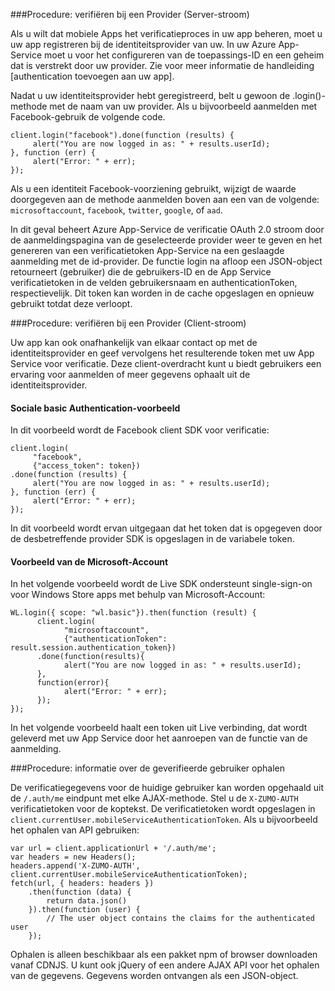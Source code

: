 ###<a name="server-auth"></a>Procedure: verifiëren bij een Provider (Server-stroom)

Als u wilt dat mobiele Apps het verificatieproces in uw app beheren, moet u uw app registreren bij de identiteitsprovider van uw. In uw Azure App-Service moet u voor het configureren van de toepassings-ID en een geheim dat is verstrekt door uw provider.
Zie voor meer informatie de handleiding [authentication toevoegen aan uw app].

Nadat u uw identiteitsprovider hebt geregistreerd, belt u gewoon de .login()-methode met de naam van uw provider. Als u bijvoorbeeld aanmelden met Facebook-gebruik de volgende code.

```
client.login("facebook").done(function (results) {
     alert("You are now logged in as: " + results.userId);
}, function (err) {
     alert("Error: " + err);
});
```

Als u een identiteit Facebook-voorziening gebruikt, wijzigt de waarde doorgegeven aan de methode aanmelden boven aan een van de volgende: `microsoftaccount`, `facebook`, `twitter`, `google`, of `aad`.

In dit geval beheert Azure App-Service de verificatie OAuth 2.0 stroom door de aanmeldingspagina van de geselecteerde provider weer te geven en het genereren van een verificatietoken App-Service na een geslaagde aanmelding met de id-provider. De functie login na afloop een JSON-object retourneert (gebruiker) die de gebruikers-ID en de App Service verificatietoken in de velden gebruikersnaam en authenticationToken, respectievelijk. Dit token kan worden in de cache opgeslagen en opnieuw gebruikt totdat deze verloopt.

###<a name="client-auth"></a>Procedure: verifiëren bij een Provider (Client-stroom)

Uw app kan ook onafhankelijk van elkaar contact op met de identiteitsprovider en geef vervolgens het resulterende token met uw App Service voor verificatie. Deze client-overdracht kunt u biedt gebruikers een ervaring voor aanmelden of meer gegevens ophaalt uit de identiteitsprovider.

#### <a name="social-authentication-basic-example"></a>Sociale basic Authentication-voorbeeld

In dit voorbeeld wordt de Facebook client SDK voor verificatie:

```
client.login(
     "facebook",
     {"access_token": token})
.done(function (results) {
     alert("You are now logged in as: " + results.userId);
}, function (err) {
     alert("Error: " + err);
});
```
In dit voorbeeld wordt ervan uitgegaan dat het token dat is opgegeven door de desbetreffende provider SDK is opgeslagen in de variabele token.

#### <a name="microsoft-account-example"></a>Voorbeeld van de Microsoft-Account

In het volgende voorbeeld wordt de Live SDK ondersteunt single-sign-on voor Windows Store apps met behulp van Microsoft-Account:

```
WL.login({ scope: "wl.basic"}).then(function (result) {
      client.login(
            "microsoftaccount",
            {"authenticationToken": result.session.authentication_token})
      .done(function(results){
            alert("You are now logged in as: " + results.userId);
      },
      function(error){
            alert("Error: " + err);
      });
});
```

In het volgende voorbeeld haalt een token uit Live verbinding, dat wordt geleverd met uw App Service door het aanroepen van de functie van de aanmelding.

###<a name="auth-getinfo"></a>Procedure: informatie over de geverifieerde gebruiker ophalen

De verificatiegegevens voor de huidige gebruiker kan worden opgehaald uit de `/.auth/me` eindpunt met elke AJAX-methode.  Stel u de `X-ZUMO-AUTH` verificatietoken voor de koptekst.  De verificatietoken wordt opgeslagen in `client.currentUser.mobileServiceAuthenticationToken`.  Als u bijvoorbeeld het ophalen van API gebruiken:

```
var url = client.applicationUrl + '/.auth/me';
var headers = new Headers();
headers.append('X-ZUMO-AUTH', client.currentUser.mobileServiceAuthenticationToken);
fetch(url, { headers: headers })
    .then(function (data) {
        return data.json()
    }).then(function (user) {
        // The user object contains the claims for the authenticated user
    });
```

Ophalen is alleen beschikbaar als een pakket npm of browser downloaden vanaf CDNJS. U kunt ook jQuery of een andere AJAX API voor het ophalen van de gegevens.  Gegevens worden ontvangen als een JSON-object.
